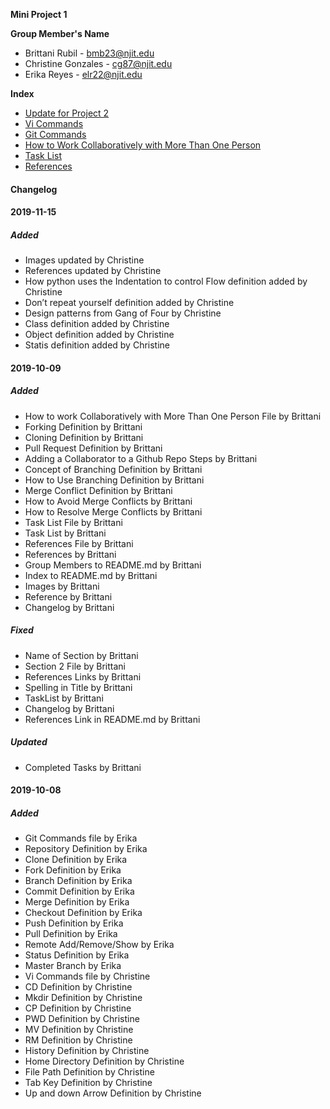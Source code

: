 **Mini Project 1**

**Group Member's Name**

- Brittani Rubil - bmb23@njit.edu
- Christine Gonzales - cg87@njit.edu
- Erika Reyes - elr22@njit.edu

**Index**
- [Update for Project 2](/Added_definitions_project_2.md)
- [Vi Commands](/Section1.md)
- [Git Commands](/section2.md)
- [How to Work Collaboratively with More Than One Person](/section3.md)
- [Task List](/taskList.md)
- [References](/references.md)

#### Changelog

#### 2019-11-15

##### Added
- Images updated by Christine
- References updated by Christine
- How python uses the Indentation to control Flow definition added by Christine
- Don’t repeat yourself definition added by Christine
- Design patterns from Gang of Four by Christine
- Class definition added by Christine
- Object definition added by Christine
- Statis definition added by Christine


#### 2019-10-09

##### Added
- How to work Collaboratively with More Than One Person File by Brittani
- Forking Definition by Brittani
- Cloning Definition by Brittani
- Pull Request Definition by Brittani
- Adding a Collaborator to a Github Repo Steps by Brittani
- Concept of Branching Definition by Brittani
- How to Use Branching Definition by Brittani
- Merge Conflict Definition by Brittani
- How to Avoid Merge Conflicts by Brittani
- How to Resolve Merge Conflicts by Brittani
- Task List File by Brittani
- Task List by Brittani
- References File by Brittani
- References by Brittani
- Group Members to README.md by Brittani
- Index to README.md by Brittani
- Images by Brittani
- Reference by Brittani
- Changelog by Brittani

##### Fixed
- Name of Section by Brittani
- Section 2 File by Brittani
- References Links by Brittani
- Spelling in Title by Brittani
- TaskList by Brittani 
- Changelog by Brittani
- References Link in README.md by Brittani

##### Updated
- Completed Tasks by Brittani


#### 2019-10-08

##### Added 
- Git Commands file by Erika 
- Repository Definition by Erika
- Clone Definition by Erika
- Fork Definition by Erika
- Branch Definition by Erika
- Commit Definition by Erika
- Merge Definition by Erika
- Checkout Definition by Erika
- Push Definition by Erika
- Pull Definition by Erika
- Remote Add/Remove/Show by Erika
- Status Definition by Erika
- Master Branch by Erika
- Vi Commands file by Christine
- CD Definition by Christine
- Mkdir Definition by Christine
- CP Definition by Christine 
- PWD Definition by Christine 
- MV Definition by Christine
- RM Definition by Christine 
- History Definition by Christine 
- Home Directory Definition by Christine
- File Path Definition by Christine
- Tab Key Definition by Christine 
- Up and down Arrow Definition by Christine 

